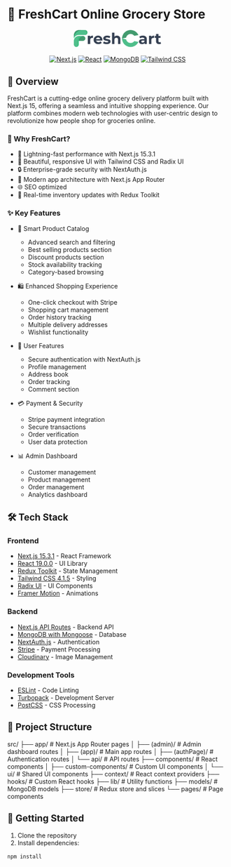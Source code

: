 # 🛒 FreshCart Online Grocery Store

<div align="center">
  <img src="public/assets/LogoImage.png" alt="FreshCart Logo" width="200"/>
  
  [![Next.js](https://img.shields.io/badge/Next.js-15.3.1-black?style=for-the-badge&logo=next.js)](https://nextjs.org)
  [![React](https://img.shields.io/badge/React-19.0.0-blue?style=for-the-badge&logo=react)](https://reactjs.org)
  [![MongoDB](https://img.shields.io/badge/Mongoose-8.14.1-green?style=for-the-badge&logo=mongodb)](https://www.mongodb.com/)
  [![Tailwind CSS](https://img.shields.io/badge/Tailwind-4.1.5-38B2AC?style=for-the-badge&logo=tailwind-css)](https://tailwindcss.com)
</div>

## 🚀 Overview

FreshCart is a cutting-edge online grocery delivery platform built with Next.js 15, offering a seamless and intuitive shopping experience. Our platform combines modern web technologies with user-centric design to revolutionize how people shop for groceries online.

### 🌟 Why FreshCart?

- 🚀 Lightning-fast performance with Next.js 15.3.1
- 🎨 Beautiful, responsive UI with Tailwind CSS and Radix UI
- 🔒 Enterprise-grade security with NextAuth.js
- 📱 Modern app architecture with Next.js App Router
- 🌐 SEO optimized
- 🔄 Real-time inventory updates with Redux Toolkit

### ✨ Key Features

- 🏪 Smart Product Catalog
  - Advanced search and filtering
  - Best selling products section
  - Discount products section
  - Stock availability tracking
  - Category-based browsing

- 🛍️ Enhanced Shopping Experience
  - One-click checkout with Stripe
  - Shopping cart management
  - Order history tracking
  - Multiple delivery addresses
  - Wishlist functionality

- 👤 User Features
  - Secure authentication with NextAuth.js
  - Profile management
  - Address book
  - Order tracking
  - Comment section

- 💳 Payment & Security
  - Stripe payment integration
  - Secure transactions
  - Order verification
  - User data protection

- 📊 Admin Dashboard
  - Customer management
  - Product management
  - Order management
  - Analytics dashboard

## 🛠️ Tech Stack

### Frontend
- [Next.js 15.3.1](https://nextjs.org/) - React Framework
- [React 19.0.0](https://reactjs.org/) - UI Library
- [Redux Toolkit](https://redux-toolkit.js.org/) - State Management
- [Tailwind CSS 4.1.5](https://tailwindcss.com/) - Styling
- [Radix UI](https://www.radix-ui.com/) - UI Components
- [Framer Motion](https://www.framer.com/motion/) - Animations

### Backend
- [Next.js API Routes](https://nextjs.org/) - Backend API
- [MongoDB with Mongoose](https://www.mongodb.com/) - Database
- [NextAuth.js](https://next-auth.js.org/) - Authentication
- [Stripe](https://stripe.com/) - Payment Processing
- [Cloudinary](https://cloudinary.com/) - Image Management

### Development Tools
- [ESLint](https://eslint.org/) - Code Linting
- [Turbopack](https://turbo.build/pack) - Development Server
- [PostCSS](https://postcss.org/) - CSS Processing

## 📁 Project Structure
src/
├── app/                 # Next.js App Router pages
│   ├── (admin)/        # Admin dashboard routes
│   ├── (app)/          # Main app routes
│   ├── (authPage)/     # Authentication routes
│   └── api/            # API routes
├── components/         # React components
│   ├── custom-components/ # Custom UI components
│   └── ui/             # Shared UI components
├── context/            # React context providers
├── hooks/              # Custom React hooks
├── lib/                # Utility functions
├── models/             # MongoDB models
├── store/              # Redux store and slices
└── pages/              # Page components

## 🚀 Getting Started

1. Clone the repository
2. Install dependencies:
```bash
npm install
